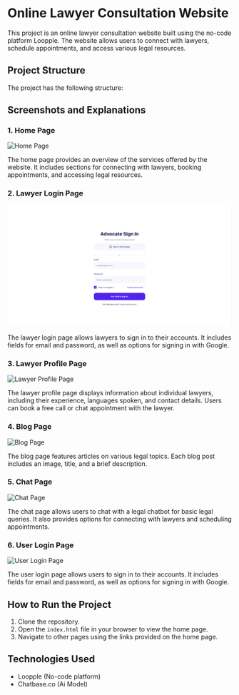 # Online Lawyer Consultation Website

This project is an online lawyer consultation website built using the no-code platform Loopple. The website allows users to connect with lawyers, schedule appointments, and access various legal resources.

## Project Structure

The project has the following structure:

## Screenshots and Explanations

### 1. Home Page

![Home Page](ScreenShots/home_page.png)

The home page provides an overview of the services offered by the website. It includes sections for connecting with lawyers, booking appointments, and accessing legal resources.

### 2. Lawyer Login Page

![Lawyer Login Page](ScreenShots/lawyer_login.png)

The lawyer login page allows lawyers to sign in to their accounts. It includes fields for email and password, as well as options for signing in with Google.

### 3. Lawyer Profile Page

![Lawyer Profile Page](ScreenShots/lawyer_profile.png)

The lawyer profile page displays information about individual lawyers, including their experience, languages spoken, and contact details. Users can book a free call or chat appointment with the lawyer.

### 4. Blog Page

![Blog Page](ScreenShots/blog_page.png)

The blog page features articles on various legal topics. Each blog post includes an image, title, and a brief description.

### 5. Chat Page

![Chat Page](ScreenShots/chat_page.png)

The chat page allows users to chat with a legal chatbot for basic legal queries. It also provides options for connecting with lawyers and scheduling appointments.

### 6. User Login Page

![User Login Page](ScreenShots/user_login.png)

The user login page allows users to sign in to their accounts. It includes fields for email and password, as well as options for signing in with Google.

## How to Run the Project

1. Clone the repository.
2. Open the `index.html` file in your browser to view the home page.
3. Navigate to other pages using the links provided on the home page.

## Technologies Used

- Loopple (No-code platform)
- Chatbase.co (Ai Model)
